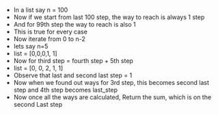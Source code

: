 - In a list say n = 100
- Now if we start from last 100 step, the way to reach is always 1 step
- And for 99th step the way to reach is also 1
- This is true for every case
- Now iterate from 0 to n-2
- lets say n=5
- list = [0,0,0,1, 1]
- Now for third step = fourth step + 5th step
- list = [0, 0, 2, 1, 1]
- Observe that last and second last step = 1
- Now when we found out ways for 3rd step, this becomes second last step  and 4th step becomes last_step
- Now once all the ways are calculated, Return the sum, which is on the second Last step